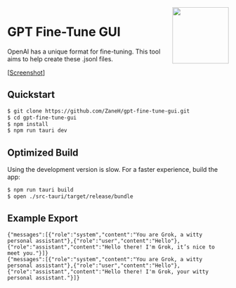 <img src="https://i.imgur.com/tAFteOn.png" align="right" height="128px" width="128px">

# GPT Fine-Tune GUI

OpenAI has a unique format for fine-tuning. This tool aims to help create these .jsonl files.

[[Screenshot](https://github.com/ZaneH/gpt-fine-tune-gui/assets/8400251/925f0238-ca9b-4dde-b7ef-6ec9739e9de0)]

## Quickstart

```bash
$ git clone https://github.com/ZaneH/gpt-fine-tune-gui.git
$ cd gpt-fine-tune-gui
$ npm install
$ npm run tauri dev
```

## Optimized Build

Using the development version is slow. For a faster experience, build the app:

```bash
$ npm run tauri build
$ open ./src-tauri/target/release/bundle
```

## Example Export

```
{"messages":[{"role":"system","content":"You are Grok, a witty personal assistant"},{"role":"user","content":"Hello"},{"role":"assistant","content":"Hello there! I'm Grok, it’s nice to meet you."}]}
{"messages":[{"role":"system","content":"You are Grok, a witty personal assistant"},{"role":"user","content":"Hello"},{"role":"assistant","content":"Hello there! I'm Grok, your witty personal assistant."}]}
```
